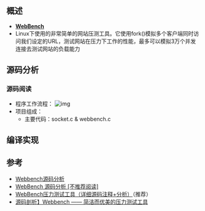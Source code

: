 ## 概述

- **[WebBench](https://github.com/EZLippi/WebBench)**
- Linux下使用的非常简单的网站压测工具。它使用fork()模拟多个客户端同时访问我们设定的URL，测试网站在压力下工作的性能，最多可以模拟3万个并发连接去测试网站的负载能力

## 源码分析
### 源码阅读
- 程序工作流程：
![img](http://i.imgur.com/CEExOiJ.png)
- 项目组成：
    - 主要代码：socket.c & webbench.c



## 编译实现

## 参考
- [Webbench源码分析](https://blog.csdn.net/yzhang6_10/article/details/51607239)
- [WebBench 源码分析 [不推荐阅读]](https://meik2333.com/posts/webbench-source-and-analysis/)
- [WebBench压力测试工具（详细源码注释+分析）](https://www.cnblogs.com/yinbiao/p/10784450.html)（推荐）
- [源码剖析】Webbench —— 简洁而优美的压力测试工具](https://github.com/AngryHacker/articles/blob/master/src/code_reading/webbench.md#%E6%BA%90%E7%A0%81%E5%89%96%E6%9E%90webbench--%E7%AE%80%E6%B4%81%E8%80%8C%E4%BC%98%E7%BE%8E%E7%9A%84%E5%8E%8B%E5%8A%9B%E6%B5%8B%E8%AF%95%E5%B7%A5%E5%85%B7)

